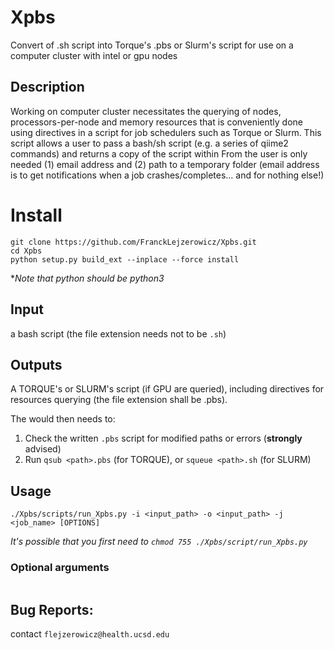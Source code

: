 # Xpbs

Convert of .sh script into Torque's .pbs or Slurm's script for use on a computer cluster with intel or gpu nodes

## Description

Working on computer cluster necessitates the querying of nodes, processors-per-node and memory resources that is conveniently done using directives in a script for job schedulers such as Torque or Slurm.
This script allows a user to pass a bash/sh script (e.g. a series of qiime2 commands) and returns a copy of the script within
From the user is only needed (1) email address and (2) path to a temporary folder
(email address is to get notifications when a job crashes/completes... and for nothing else!)
     
 # Install

```
git clone https://github.com/FranckLejzerowicz/Xpbs.git
cd Xpbs
python setup.py build_ext --inplace --force install
```
*_Note that python should be python3_

## Input

a bash script (the file extension needs not to be `.sh`)

## Outputs

A TORQUE's or SLURM's script (if GPU are queried), including directives for resources querying (the file extension shall be .pbs).

The would then needs to:
1. Check the written `.pbs` script for modified paths or errors (**strongly** advised)
2. Run `qsub <path>.pbs` (for TORQUE), or `squeue <path>.sh` (for SLURM)
  
## Usage

```
./Xpbs/scripts/run_Xpbs.py -i <input_path> -o <input_path> -j <job_name> [OPTIONS]
```
*It's possible that you first need to `chmod 755 ./Xpbs/script/run_Xpbs.py`*

### Optional arguments

```  
```


Bug Reports:
-----------
contact ``flejzerowicz@health.ucsd.edu``